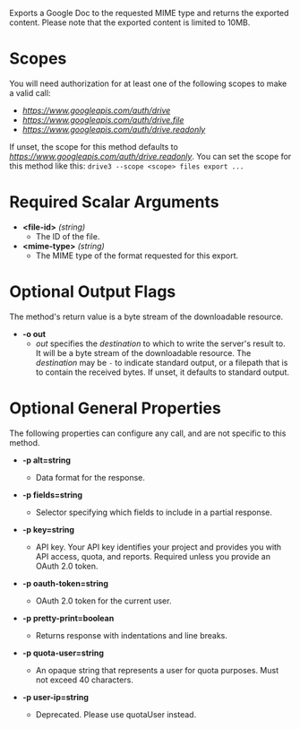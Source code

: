 Exports a Google Doc to the requested MIME type and returns the exported content. Please note that the exported content is limited to 10MB.
# Scopes

You will need authorization for at least one of the following scopes to make a valid call:

* *https://www.googleapis.com/auth/drive*
* *https://www.googleapis.com/auth/drive.file*
* *https://www.googleapis.com/auth/drive.readonly*

If unset, the scope for this method defaults to *https://www.googleapis.com/auth/drive.readonly*.
You can set the scope for this method like this: `drive3 --scope <scope> files export ...`
# Required Scalar Arguments
* **&lt;file-id&gt;** *(string)*
    - The ID of the file.
* **&lt;mime-type&gt;** *(string)*
    - The MIME type of the format requested for this export.

# Optional Output Flags


The method's return value is a byte stream of the downloadable resource.

* **-o out**
    - *out* specifies the *destination* to which to write the server's result to.
      It will be a byte stream of the downloadable resource.
      The *destination* may be `-` to indicate standard output, or a filepath that is to contain the received bytes.
      If unset, it defaults to standard output.
# Optional General Properties

The following properties can configure any call, and are not specific to this method.

* **-p alt=string**
    - Data format for the response.

* **-p fields=string**
    - Selector specifying which fields to include in a partial response.

* **-p key=string**
    - API key. Your API key identifies your project and provides you with API access, quota, and reports. Required unless you provide an OAuth 2.0 token.

* **-p oauth-token=string**
    - OAuth 2.0 token for the current user.

* **-p pretty-print=boolean**
    - Returns response with indentations and line breaks.

* **-p quota-user=string**
    - An opaque string that represents a user for quota purposes. Must not exceed 40 characters.

* **-p user-ip=string**
    - Deprecated. Please use quotaUser instead.
